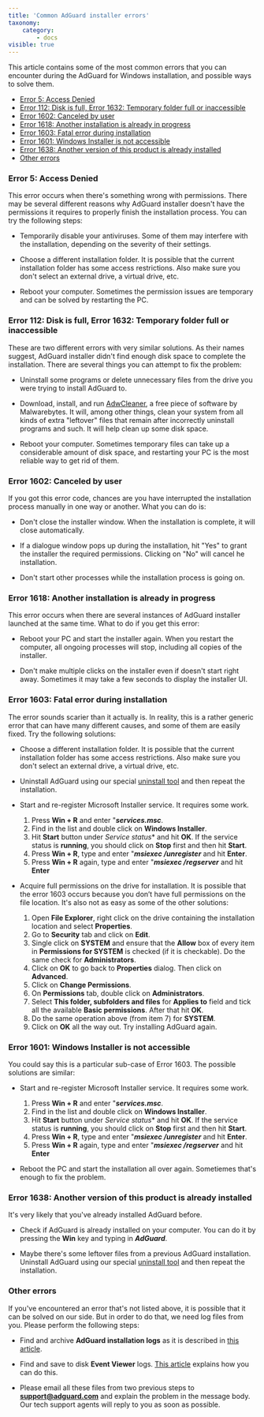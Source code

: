 ```yaml
---
title: 'Common AdGuard installer errors'
taxonomy:
    category:
        - docs
visible: true
---
```


This article contains some of the most common errors that you can encounter during the AdGuard for Windows installation, and possible ways to solve them.

* [Error 5: Access Denied](#error-5)
* [Error 112: Disk is full, Error 1632: Temporary folder full or inaccessible](#error-112)
* [Error 1602: Canceled by user](#error-1602)
* [Error 1618: Another installation is already in progress](#error-1618)
* [Error 1603: Fatal error during installation](#error-1603)
* [Error 1601: Windows Installer is not accessible](#error-1601)
* [Error 1638: Another version of this product is already installed](#error-1638)
* [Other errors](#other)

<a id="error-5"></a>
### Error 5: Access Denied

This error occurs when there's something wrong with permissions. There may be several different reasons why AdGuard installer doesn't have the permissions it requires to properly finish the installation process. You can try the following steps:

- Temporarily disable your antiviruses. Some of them may interfere with the installation, depending on the severity of their settings.

- Choose a different installation folder. It is possible that the current installation folder has some access restrictions. Also make sure you don't select an external drive, a virtual drive, etc.

- Reboot your computer. Sometimes the permission issues are temporary and can be solved by restarting the PC.

<a id="error-112"></a>
### Error 112: Disk is full, Error 1632: Temporary folder full or inaccessible

These are two different errors with very similar solutions. As their names suggest, AdGuard installer didn't find enough disk space to complete the installation. There are several things you can attempt to fix the problem:

- Uninstall some programs or delete unnecessary files from the drive you were trying to install AdGuard to.

- Download, install, and run [AdwCleaner](http://www.bleepingcomputer.com/download/adwcleaner/), a free piece of software by Malwarebytes. It will, among other things, clean your system from all kinds of extra "leftover" files that remain after incorrectly uninstall programs and such. It will help clean up some disk space.

- Reboot your computer. Sometimes temporary files can take up a considerable amount of disk space, and restarting your PC is the most reliable way to get rid of them.

<a id="error-1602"></a>
### Error 1602: Canceled by user

If you got this error code, chances are you have interrupted the installation process manually in one way or another. What you can do is:

- Don't close the installer window. When the installation is complete, it will close automatically.

- If a dialogue window pops up during the installation, hit "Yes" to grant the installer the required permissions. Clicking on "No" will cancel he installation.

- Don't start other processes while the installation process is going on.

<a id="error-1618"></a>
### Error 1618: Another installation is already in progress

This error occurs when there are several instances of AdGuard installer launched at the same time. What to do if you get this error:

- Reboot your PC and start the installer again. When you restart the computer, all ongoing processes will stop, including all copies of the installer.

- Don't make multiple clicks on the installer even if doesn't start right away. Sometimes it may take a few seconds to display the installer UI.

<a id="error-1603"></a>
### Error 1603: Fatal error during installation

The error sounds scarier than it actually is. In reality, this is a rather generic error that can have many different causes, and some of them are easily fixed. Try the following solutions:

- Choose a different installation folder. It is possible that the current installation folder has some access restrictions. Also make sure you don't select an external drive, a virtual drive, etc.

- Uninstall AdGuard using our special [uninstall tool](https://kb.adguard.com/en/windows/installation#advanced) and then repeat the installation.

- Start and re-register Microsoft Installer service. It requires some work.

    1) Press **Win + R** and enter "***services.msc***.
    2) Find in the list and double click on **Windows Installer**.
    3) Hit **Start** button under *Service status** and hit **OK**. If the service status is **running**, you should click on **Stop** first and then hit **Start**. 
    4) Press  **Win + R**, type and enter "***msiexec /unregister*** and hit **Enter**.
    5) Press  **Win + R** again, type and enter "***msiexec /regserver*** and hit **Enter**

- Acquire full permissions on the drive for installation. It is possible that the error 1603 occurs because you don’t have full permissions on the file location. It's also not as easy as some of the other solutions:

    1) Open **File Explorer**, right click on the drive containing the installation location and select **Properties**.
    2) Go to **Security** tab and click on **Edit**.
    3) Single click on **SYSTEM** and ensure that the **Allow** box of every item in **Permissions for SYSTEM** is checked (if it is checkable). Do the same check for **Administrators**.
    4) Click on **OK** to go back to **Properties** dialog. Then click on **Advanced**.
    5) Click on **Change Permissions**.
    6) On **Permissions** tab, double click on **Administrators**.
    7) Select **This folder, subfolders and files** for **Applies to** field and tick all the available **Basic permissions**. After that hit **OK**.
    8) Do the same operation above (from item 7) for **SYSTEM**.
    9) Click on **OK** all the way out. Try installing AdGuard again.

<a id="error-1601"></a>
### Error 1601: Windows Installer is not accessible

You could say this is a particular sub-case of Error 1603. The possible solutions are similar:

- Start and re-register Microsoft Installer service. It requires some work.

    1) Press **Win + R** and enter "***services.msc***.
    2) Find in the list and double click on **Windows Installer**.
    3) Hit **Start** button under *Service status** and hit **OK**. If the service status is **running**, you should click on **Stop** first and then hit **Start**. 
    4) Press  **Win + R**, type and enter "***msiexec /unregister*** and hit **Enter**.
    5) Press  **Win + R** again, type and enter "***msiexec /regserver*** and hit **Enter**

- Reboot the PC and start the installation all over again. Sometiemes that's enough to fix the problem.

<a id="error-1638"></a>
### Error 1638: Another version of this product is already installed

It's very likely that you've already installed AdGuard before.

- Check if AdGuard is already installed on your computer. You can do it by pressing the **Win** key and typing in ***AdGuard***.

- Maybe there's some leftover files from a previous AdGuard installation. Uninstall AdGuard using our special [uninstall tool](https://kb.adguard.com/en/windows/installation#regular) and then repeat the installation.

<a id="other"></a>
### Other errors

If you've encountered an error that's not listed above, it is possible that it can be solved on our side. But in order to do that, we need log files from you. Please perform the following steps:

- Find and archive **AdGuard installation logs** as it is described in [this article](https://kb.adguard.com/en/windows/solving-problems/installation-logs).

- Find and save to disk **Event Viewer** logs. [This article](https://kb.adguard.com/en/windows/solving-problems/system-logs) explains how you can do this.

- Please email all these files from two previous steps to **[support@adguard.com](mailto:support@adguard.com)** and explain the problem in the message body. Our tech support agents will reply to you as soon as possible.